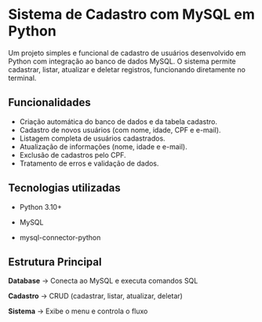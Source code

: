 # Sistema de Cadastro com MySQL em Python

Um projeto simples e funcional de cadastro de usuários desenvolvido em Python com integração ao banco de dados MySQL.
O sistema permite cadastrar, listar, atualizar e deletar registros, funcionando diretamente no terminal.

## Funcionalidades

* Criação automática do banco de dados e da tabela cadastro.
* Cadastro de novos usuários (com nome, idade, CPF e e-mail).
* Listagem completa de usuários cadastrados.
* Atualização de informações (nome, idade e e-mail).
* Exclusão de cadastros pelo CPF.
* Tratamento de erros e validação de dados.  


## Tecnologias utilizadas

- Python 3.10+

- MySQL

- mysql-connector-python


## Estrutura Principal

**Database** → Conecta ao MySQL e executa comandos SQL

**Cadastro** → CRUD (cadastrar, listar, atualizar, deletar)

**Sistema** → Exibe o menu e controla o fluxo

